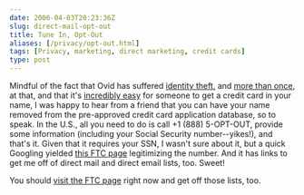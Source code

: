 ```yaml
--- 
date: 2006-04-03T20:23:36Z
slug: direct-mail-opt-out
title: Tune In, Opt-Out
aliases: [/privacy/opt-out.html]
tags: [Privacy, marketing, direct marketing, credit cards]
type: post
---
```


Mindful of the fact that Ovid has suffered [identity theft,] and [more than once],
at that, and that it's [incredibly easy] for someone to get a credit card in
your name, I was happy to hear from a friend that you can have your name removed
from the pre-approved credit card application database, so to speak. In the
U.S., all you need to do is call +1 (888) 5-OPT-OUT, provide some information
(including your Social Security number--yikes!), and that's it. Given that it
requires your SSN, I wasn't sure about it, but a quick Googling yielded [this
FTC page] legitimizing the number. And it has links to get me off of direct mail
and direct email lists, too. Sweet!

You should [visit the FTC page][this FTC page] right now and get off those
lists, too.

  [identity theft,]: http://publius-ovidius.livejournal.com/111672.html
    "Don't fuck with Ovid -- the long version"
  [more than once]: http://publius-ovidius.livejournal.com/180912.html
    "How to (not) protect your credit"
  [incredibly easy]: http://www.cockeyed.com/citizen/creditcard/application.shtml
    "The Torn-Up Credit Card Application"
  [this FTC page]: http://www.ftc.gov/bcp/conline/pubs/alerts/privprotalrt.htm
    "Privacy: What You Do Know Can Protect You"

